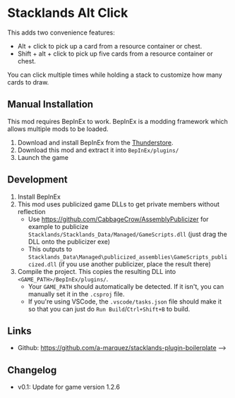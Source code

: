 # Stacklands Alt Click

This adds two convenience features:

- Alt + click to pick up a card from a resource container or chest.
- Shift + alt + click to pick up five cards from a resource container or chest.

You can click multiple times while holding a stack to customize how many cards to draw.

## Manual Installation

This mod requires BepInEx to work. BepInEx is a modding framework which allows multiple mods to be loaded.

1. Download and install BepInEx from the [Thunderstore](https://stacklands.thunderstore.io/package/BepInEx/BepInExPack_Stacklands/).
2. Download this mod and extract it into `BepInEx/plugins/`
3. Launch the game

## Development

1. Install BepInEx
2. This mod uses publicized game DLLs to get private members without reflection
   - Use https://github.com/CabbageCrow/AssemblyPublicizer for example to publicize `Stacklands/Stacklands_Data/Managed/GameScripts.dll` (just drag the DLL onto the publicizer exe)
   - This outputs to `Stacklands_Data\Managed\publicized_assemblies\GameScripts_publicized.dll` (if you use another publicizer, place the result there)
3. Compile the project. This copies the resulting DLL into `<GAME_PATH>/BepInEx/plugins/`.
   - Your `GAME_PATH` should automatically be detected. If it isn't, you can manually set it in the `.csproj` file.
   - If you're using VSCode, the `.vscode/tasks.json` file should make it so that you can just do `Run Build`/`Ctrl+Shift+B` to build.

## Links

- Github: https://github.com/a-marquez/stacklands-plugin-boilerplate
  -->

## Changelog

- v0.1: Update for game version 1.2.6
